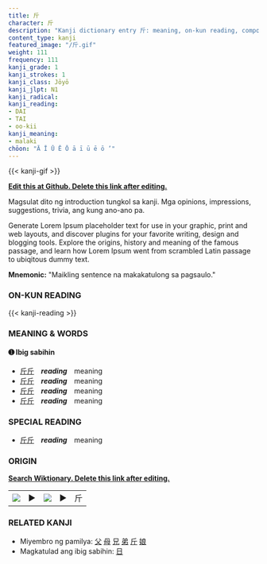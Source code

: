 ```yaml
---
title: 斤
character: 斤
description: "Kanji dictionary entry 斤: meaning, on-kun reading, compounds, origin, related kanji"
content_type: kanji
featured_image: "/斤.gif"
weight: 111
frequency: 111
kanji_grade: 1
kanji_strokes: 1
kanji_class: Jōyō
kanji_jlpt: N1
kanji_radical: 
kanji_reading: 
- DAI
- TAI
- oo-kii
kanji_meaning:
- malaki
chōon: "Ā Ī Ū Ē Ō ā ī ū ē ō ’"
---
```

[//]: # (Don't edit the line below. Kanji animated GIF code is automatically generated.)
{{< kanji-gif >}}

[//]: # (Edit below this line.)

**[Edit this at Github. Delete this link after editing.](https://github.com/tim0g/tim/tree/main/content/kanji/斤/index.md)**

Magsulat dito ng introduction tungkol sa kanji. Mga opinions, impressions, suggestions, trivia, ang kung ano-ano pa.

Generate Lorem Ipsum placeholder text for use in your graphic, print and web layouts, and discover plugins for your favorite writing, design and blogging tools. Explore the origins, history and meaning of the famous passage, and learn how Lorem Ipsum went from scrambled Latin passage to ubiqitous dummy text.
 
**Mnemonic:** "Maikling sentence na makakatulong sa pagsaulo."

### ON-KUN READING

[//]: # (Don't edit the line below. ON-KUN READING code is automatically generated.)
{{< kanji-reading >}}

### MEANING & WORDS

#### ➊ **Ibig sabihin**
  - [斤](../斤)[斤](../斤)　***reading***　meaning
  - [斤](../斤)[斤](../斤)　***reading***　meaning
  - [斤](../斤)[斤](../斤)　***reading***　meaning
  - [斤](../斤)[斤](../斤)　***reading***　meaning

### SPECIAL READING
  - [斤](../斤)[斤](../斤)　***reading***　meaning

### ORIGIN

**[Search Wiktionary. Delete this link after editing.](https://wiktionary.org/wiki/斤)**
<table class="kanji-table"><tr><td>
<img src="60px-斤-bronze.svg.png">
</td><td>▶</td><td>
<img src="60px-斤-oracle.svg.png">
</td><td>▶</td>
<td class="kanji-origin">斤</td>
</tr></table>

### RELATED KANJI
- Miyembro ng pamilya: [父](../父) [母](../母) [兄](../兄) [弟](../弟) [斤](../斤) [娘](../娘)
- Magkatulad ang ibig sabihin: [日](../日)
